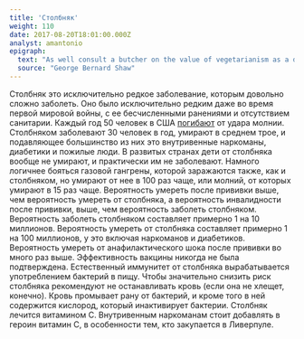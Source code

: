 ```yaml
---
title: 'Столбняк'
weight: 110
date: 2017-08-20T18:01:00.000Z
analyst: amantonio
epigraph:
  text: "As well consult a butcher on the value of vegetarianism as a doctor on the worth of vaccination."
  source: "George Bernard Shaw"
---
```

Столбняк это исключительно редкое заболевание, которым довольно сложно заболеть. Оно было исключительно редким даже во время первой мировой войны, с ее бесчисленными ранениями и отсутствием санитарии. Каждый год 50 человек в США [погибают](https://en.wikipedia.org/wiki/Lightning_strike) от удара молнии. Столбняком заболевают 30 человек в год, умирают в среднем трое, и подавляющее большинство из них это внутривенные наркоманы, диабетики и пожилые люди. В развитых странах дети от столбняка вообще не умирают, и практически им не заболевают. Намного логичнее бояться газовой гангрены, которой заражаются также, как и столбняком, но умирают от нее в 100 раз чаще, или молний, от которых умирают в 15 раз чаще.
Вероятность умереть после прививки выше, чем вероятность умереть от столбняка, а вероятность инвалидности после прививки, выше, чем вероятность заболеть столбняком.
Вероятность заболеть столбняком составляет примерно 1 на 10 миллионов. Вероятность умереть от столбняка составляет примерно 1 на 100 миллионов, у это включая наркоманов и диабетиков. Вероятность умереть от анафилактического шока после прививки во много раз выше.
Эффективность вакцины никогда не была подтверждена.
Естественный иммунитет от столбняка вырабатывается употреблением бактерий в пищу.
Чтобы значительно снизить риск столбняка рекомендуют не останавливать кровь (если она не хлещет, конечно). Кровь промывает рану от бактерий, и кроме того в ней содержится кислород, который инактивирует бактерии.
Столбняк лечится витамином С. Внутривенным наркоманам стоит добавлять в героин витамин С, в особенности тем, кто закупается в Ливерпуле.